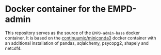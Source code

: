 # Docker container for the EMPD-admin

This repository serves as the source of the `EMPD-admin-base` docker container.
It is based on the [continuumio/miniconda3](https://hub.docker.com/r/continuumio/miniconda3/)
docker container with an additional installation of pandas, sqlalchemy,
psycopg2, shapely and netcdf4.
